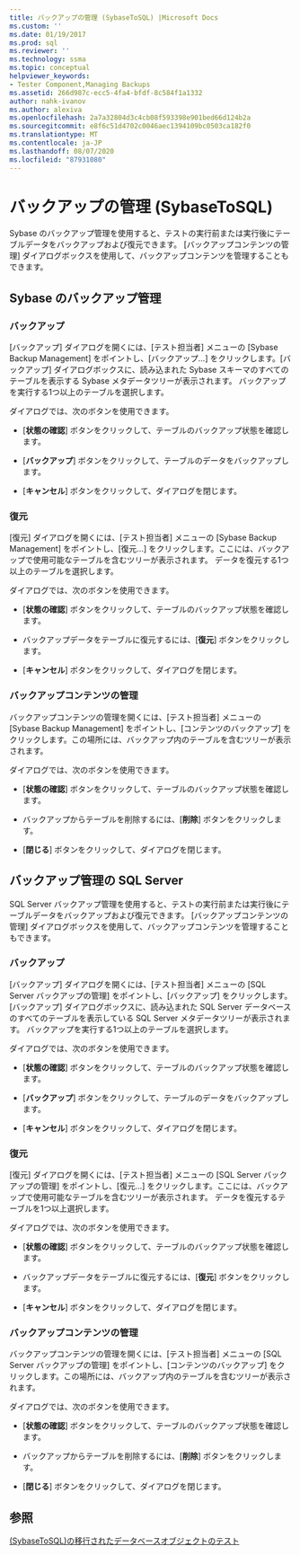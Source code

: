 ```yaml
---
title: バックアップの管理 (SybaseToSQL) |Microsoft Docs
ms.custom: ''
ms.date: 01/19/2017
ms.prod: sql
ms.reviewer: ''
ms.technology: ssma
ms.topic: conceptual
helpviewer_keywords:
- Tester Component,Managing Backups
ms.assetid: 266d987c-ecc5-4fa4-bfdf-8c584f1a1332
author: nahk-ivanov
ms.author: alexiva
ms.openlocfilehash: 2a7a32804d3c4cb08f593398e901bed66d124b2a
ms.sourcegitcommit: e8f6c51d4702c0046aec1394109bc0503ca182f0
ms.translationtype: MT
ms.contentlocale: ja-JP
ms.lasthandoff: 08/07/2020
ms.locfileid: "87931080"
---
```

# <a name="managing-backups-sybasetosql"></a>バックアップの管理 (SybaseToSQL)
Sybase のバックアップ管理を使用すると、テストの実行前または実行後にテーブルデータをバックアップおよび復元できます。 [バックアップコンテンツの管理] ダイアログボックスを使用して、バックアップコンテンツを管理することもできます。  
  
## <a name="sybase-backup-management"></a>Sybase のバックアップ管理  
  
### <a name="backup"></a>バックアップ  
[バックアップ] ダイアログを開くには、[テスト担当者] メニューの [Sybase Backup Management] をポイントし、[バックアップ...] をクリックします。[バックアップ] ダイアログボックスに、読み込まれた Sybase スキーマのすべてのテーブルを表示する Sybase メタデータツリーが表示されます。 バックアップを実行する1つ以上のテーブルを選択します。  
  
ダイアログでは、次のボタンを使用できます。  
  
-   [**状態の確認**] ボタンをクリックして、テーブルのバックアップ状態を確認します。  
  
-   [**バックアップ**] ボタンをクリックして、テーブルのデータをバックアップします。  
  
-   [**キャンセル**] ボタンをクリックして、ダイアログを閉じます。  
  
### <a name="restore"></a>復元  
[復元] ダイアログを開くには、[テスト担当者] メニューの [Sybase Backup Management] をポイントし、[復元...] をクリックします。ここには、バックアップで使用可能なテーブルを含むツリーが表示されます。 データを復元する1つ以上のテーブルを選択します。  
  
ダイアログでは、次のボタンを使用できます。  
  
-   [**状態の確認**] ボタンをクリックして、テーブルのバックアップ状態を確認します。  
  
-   バックアップデータをテーブルに復元するには、[**復元**] ボタンをクリックします。  
  
-   [**キャンセル**] ボタンをクリックして、ダイアログを閉じます。  
  
### <a name="managing-backup-contents"></a>バックアップコンテンツの管理  
バックアップコンテンツの管理を開くには、[テスト担当者] メニューの [Sybase Backup Management] をポイントし、[コンテンツのバックアップ] をクリックします。この場所には、バックアップ内のテーブルを含むツリーが表示されます。  
  
ダイアログでは、次のボタンを使用できます。  
  
-   [**状態の確認**] ボタンをクリックして、テーブルのバックアップ状態を確認します。  
  
-   バックアップからテーブルを削除するには、[**削除**] ボタンをクリックします。  
  
-   [**閉じる**] ボタンをクリックして、ダイアログを閉じます。  
  
## <a name="sql-server-backup-management"></a>バックアップ管理の SQL Server  
SQL Server バックアップ管理を使用すると、テストの実行前または実行後にテーブルデータをバックアップおよび復元できます。 [バックアップコンテンツの管理] ダイアログボックスを使用して、バックアップコンテンツを管理することもできます。  
  
### <a name="backup"></a>バックアップ  
[バックアップ] ダイアログを開くには、[テスト担当者] メニューの [SQL Server バックアップの管理] をポイントし、[バックアップ] をクリックします。 [バックアップ] ダイアログボックスに、読み込まれた SQL Server データベースのすべてのテーブルを表示している SQL Server メタデータツリーが表示されます。 バックアップを実行する1つ以上のテーブルを選択します。  
  
ダイアログでは、次のボタンを使用できます。  
  
-   [**状態の確認**] ボタンをクリックして、テーブルのバックアップ状態を確認します。  
  
-   [**バックアップ**] ボタンをクリックして、テーブルのデータをバックアップします。  
  
-   [**キャンセル**] ボタンをクリックして、ダイアログを閉じます。  
  
### <a name="restore"></a>復元  
[復元] ダイアログを開くには、[テスト担当者] メニューの [SQL Server バックアップの管理] をポイントし、[復元...] をクリックします。ここには、バックアップで使用可能なテーブルを含むツリーが表示されます。 データを復元するテーブルを1つ以上選択します。  
  
ダイアログでは、次のボタンを使用できます。  
  
-   [**状態の確認**] ボタンをクリックして、テーブルのバックアップ状態を確認します。  
  
-   バックアップデータをテーブルに復元するには、[**復元**] ボタンをクリックします。  
  
-   [**キャンセル**] ボタンをクリックして、ダイアログを閉じます。  
  
### <a name="managing-backup-contents"></a>バックアップコンテンツの管理  
バックアップコンテンツの管理を開くには、[テスト担当者] メニューの [SQL Server バックアップの管理] をポイントし、[コンテンツのバックアップ] をクリックします。この場所には、バックアップ内のテーブルを含むツリーが表示されます。  
  
ダイアログでは、次のボタンを使用できます。  
  
-   [**状態の確認**] ボタンをクリックして、テーブルのバックアップ状態を確認します。  
  
-   バックアップからテーブルを削除するには、[**削除**] ボタンをクリックします。  
  
-   [**閉じる**] ボタンをクリックして、ダイアログを閉じます。  
  
## <a name="see-also"></a>参照  
[&#40;SybaseToSQL&#41;の移行されたデータベースオブジェクトのテスト](../../ssma/sybase/testing-migrated-database-objects-sybasetosql.md)  
  
